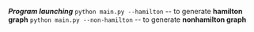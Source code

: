 ***Program launching***
`python main.py --hamilton` -- to generate **hamilton graph**
`python main.py --non-hamilton` -- to generate **nonhamilton graph**